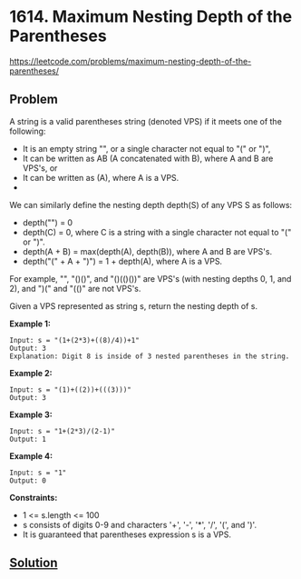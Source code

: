 # 1614. Maximum Nesting Depth of the Parentheses

https://leetcode.com/problems/maximum-nesting-depth-of-the-parentheses/

## Problem

A string is a valid parentheses string (denoted VPS) if it meets one of the following:
* It is an empty string "", or a single character not equal to "(" or ")",
* It can be written as AB (A concatenated with B), where A and B are VPS's, or
* It can be written as (A), where A is a VPS.
* 
We can similarly define the nesting depth depth(S) of any VPS S as follows:
* depth("") = 0
* depth(C) = 0, where C is a string with a single character not equal to "(" or ")".
* depth(A + B) = max(depth(A), depth(B)), where A and B are VPS's.
* depth("(" + A + ")") = 1 + depth(A), where A is a VPS.

For example, "", "()()", and "()(()())" are VPS's (with nesting depths 0, 1, and 2), and ")(" and "(()" are not VPS's.

Given a VPS represented as string s, return the nesting depth of s.

**Example 1:**
```
Input: s = "(1+(2*3)+((8)/4))+1"
Output: 3
Explanation: Digit 8 is inside of 3 nested parentheses in the string.
```

**Example 2:**
```
Input: s = "(1)+((2))+(((3)))"
Output: 3
```

**Example 3:**
```
Input: s = "1+(2*3)/(2-1)"
Output: 1
```

**Example 4:**
```
Input: s = "1"
Output: 0
```

**Constraints:**
* 1 <= s.length <= 100
* s consists of digits 0-9 and characters '+', '-', '*', '/', '(', and ')'.
* It is guaranteed that parentheses expression s is a VPS.

## [Solution](answer.py)
